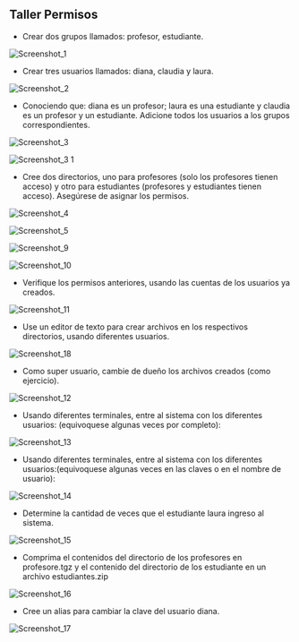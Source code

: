 ## Taller Permisos
- Crear dos grupos llamados: profesor, estudiante.

![Screenshot_1](https://user-images.githubusercontent.com/63252576/162847867-2d32bb97-5444-4476-bbcd-2c28a5edb744.png)

-  Crear tres usuarios llamados: diana, claudia y laura.

![Screenshot_2](https://user-images.githubusercontent.com/63252576/162847871-9046bc92-6842-420b-a1e4-8204b6fb9a96.png)

- Conociendo que: diana es un profesor; laura es una estudiante y claudia es un profesor y un estudiante. Adicione todos los usuarios a los grupos correspondientes.

![Screenshot_3](https://user-images.githubusercontent.com/63252576/162847876-24b147a5-9a29-463f-8d92-fd8c7f709f4f.png)

![Screenshot_3 1](https://user-images.githubusercontent.com/63252576/162847875-845dfe03-be12-4272-bcd3-a0ae91c0a077.png)

- Cree dos directorios, uno para profesores (solo los profesores tienen acceso) y otro para estudiantes (profesores y estudiantes tienen acceso). Asegúrese de asignar los permisos.

![Screenshot_4](https://user-images.githubusercontent.com/63252576/162847877-0848be0e-8605-4cc5-ae18-3136799c6fae.png)

![Screenshot_5](https://user-images.githubusercontent.com/63252576/162847878-22ca30ca-810f-4e04-89d9-4a25e87efba7.png)

![Screenshot_9](https://user-images.githubusercontent.com/63252576/162847885-5b3ca507-2ee9-41e4-890c-1c160861ab50.png)

![Screenshot_10](https://user-images.githubusercontent.com/63252576/162847888-fbf1abf5-c073-4d31-9367-222a984574a0.png)

- Verifique los permisos anteriores, usando las cuentas de los usuarios ya creados.

![Screenshot_11](https://user-images.githubusercontent.com/63252576/162847889-965a87b8-84a2-4c97-a8c5-b8d4e9b6c4b2.png)

- Use un editor de texto para crear archivos en los respectivos directorios, usando diferentes usuarios.

![Screenshot_18](https://user-images.githubusercontent.com/63252576/162850024-ee74d0e8-19b4-474b-addf-735390376df1.png) 

- Como super usuario, cambie de dueño los archivos creados (como ejercicio).

![Screenshot_12](https://user-images.githubusercontent.com/63252576/162847890-c188d341-8bc0-44ba-8e1c-8fc3340942de.png)

- Usando diferentes terminales, entre al sistema con los diferentes usuarios: (equivoquese algunas veces por completo):

![Screenshot_13](https://user-images.githubusercontent.com/63252576/162847892-1bc71c52-6940-4333-b3b5-131354422c0e.png)

-  Usando diferentes terminales, entre al sistema con los diferentes usuarios:(equivoquese algunas veces en las claves o en el nombre de usuario):

![Screenshot_14](https://user-images.githubusercontent.com/63252576/162850348-29b6ad75-a001-490d-82a0-527c7e7dc554.png)

- Determine la cantidad de veces que el estudiante laura ingreso al sistema.

![Screenshot_15](https://user-images.githubusercontent.com/63252576/162850355-8d205b86-228a-47bd-8c03-0f4ff68c92f8.png)

- Comprima el contenidos del directorio de los profesores en profesore.tgz y el contenido del directorio de los estudiante en un archivo estudiantes.zip

![Screenshot_16](https://user-images.githubusercontent.com/63252576/162850357-7084e3b1-1fc8-41a1-9129-6d7bbdb6f25c.png)

- Cree un alias para cambiar la clave del usuario diana.

![Screenshot_17](https://user-images.githubusercontent.com/63252576/162850359-7162060c-a867-4437-9f2f-431ecf36c150.png)
